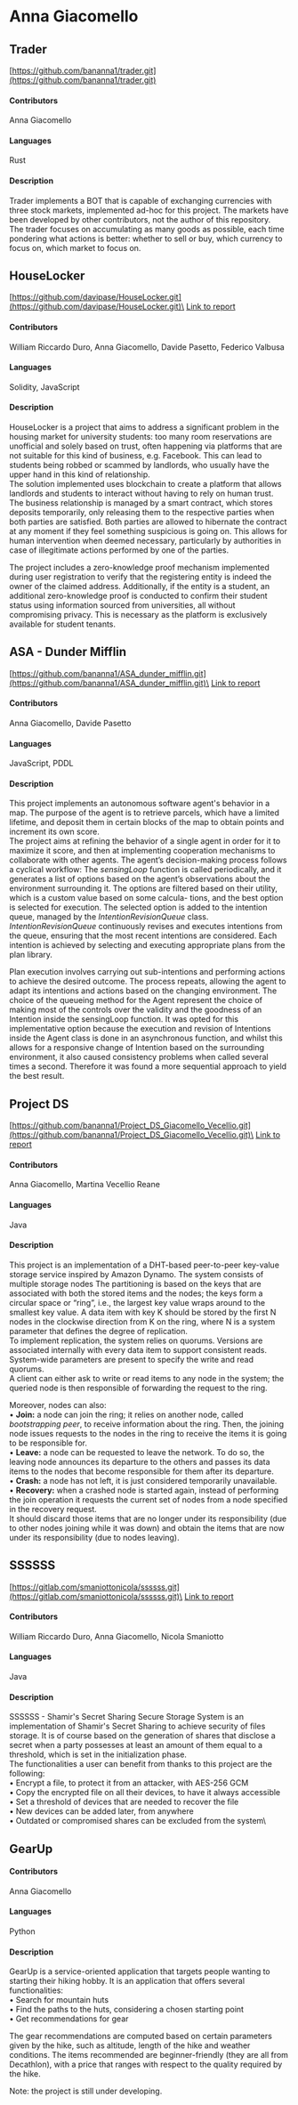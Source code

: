 # Anna Giacomello

## Trader
[https://github.com/bananna1/trader.git](https://github.com/bananna1/trader.git)

#### Contributors
Anna Giacomello
#### Languages
Rust
#### Description
Trader implements a BOT that is capable of exchanging currencies with three stock markets, implemented ad-hoc for this project. The markets have been developed by other contributors, not the author of this repository.\
The trader focuses on accumulating as many goods as possible, each time pondering what actions is better: whether to sell or buy, which currency to focus on, which market to focus on.

## HouseLocker
[https://github.com/davipase/HouseLocker.git](https://github.com/davipase/HouseLocker.git)\
[Link to report](assets/reports/report_houselocker.pdf)
#### Contributors
William Riccardo Duro, Anna Giacomello, Davide Pasetto, Federico Valbusa
#### Languages
Solidity, JavaScript
#### Description
HouseLocker is a project that aims to address a significant problem in the housing market for university students: too many room reservations are unofficial and solely based on trust, often happening via platforms that are not suitable for this kind of business, e.g. Facebook. This can lead to students being robbed or scammed by landlords, who usually have the upper hand in this kind of relationship.\
The solution implemented uses blockchain to create a platform that allows landlords and students to interact without having to rely on human trust.\
The business relationship is managed by a smart contract, which stores deposits temporarily, only releasing them to the respective parties when both parties are satisfied. Both parties are allowed to hibernate the contract at any moment if they feel something suspicious is going on. This allows for human intervention when deemed necessary, particularly by authorities in case of illegitimate actions performed by one of the parties.

The project includes a zero-knowledge proof mechanism implemented during user registration to verify that the registering entity is indeed the owner of the claimed address. Additionally, if the entity is a student, an additional zero-knowledge proof is conducted to confirm their student status using information sourced from universities, all without compromising privacy. This is necessary as the platform is exclusively available for student tenants.

## ASA - Dunder Mifflin
[https://github.com/bananna1/ASA_dunder_mifflin.git](https://github.com/bananna1/ASA_dunder_mifflin.git)\
[Link to report](assets/reports/report_asa.pdf)
#### Contributors
Anna Giacomello, Davide Pasetto
#### Languages
JavaScript, PDDL
#### Description
This project implements an autonomous software agent's behavior in a map. The purpose of the agent is to retrieve parcels, which have a limited lifetime, and deposit them in certain blocks of the map to obtain points and increment its own score.\
The project aims at refining the behavior of a single agent in order for it to maximize it score, and then at implementing cooperation mechanisms to collaborate with other agents.
The agent’s decision-making process follows a cyclical workflow: The _sensingLoop_ function is called periodically, and it generates a list of options based on the agent’s observations about the environment surrounding it. The options are filtered based on their utility, which is a custom value based on some calcula-
tions, and the best option is selected for execution. The selected option is added to the intention queue, managed by the _IntentionRevisionQueue_ class. _IntentionRevisionQueue_ continuously revises and executes intentions from the queue, ensuring that the most recent intentions are considered. Each intention is achieved by selecting and executing appropriate plans from the plan library.

Plan execution involves carrying out sub-intentions and performing actions to achieve the desired outcome. The process repeats, allowing the agent to adapt
its intentions and actions based on the changing environment. The choice of the queueing method for the Agent represent the choice of making most of the controls over the validity and the goodness of an Intention inside the sensingLoop function. It was opted for this implementative option because the execution and revision of Intentions inside the Agent class is done in an asynchronous function, and whilst this allows for a responsive change of Intention based on the surrounding environment, it also caused consistency problems when called several times a second. Therefore it was found a more sequential approach to yield the best result.

## Project DS
[https://github.com/bananna1/Project_DS_Giacomello_Vecellio.git](https://github.com/bananna1/Project_DS_Giacomello_Vecellio.git)\
[Link to report](assets/reports/report_ds.pdf)
#### Contributors
Anna Giacomello, Martina Vecellio Reane
#### Languages
Java
#### Description
This project is an implementation of a DHT-based peer-to-peer key-value storage service inspired by Amazon Dynamo. The system consists of multiple storage nodes
The partitioning is based on the keys that are associated with both the stored items and the nodes; the keys form a circular space or “ring”, i.e., the largest key value wraps around to the smallest key value. A data item with key K should be stored by the first N nodes in the clockwise direction from K on the ring, where N is a system parameter that defines the degree of replication.\
To implement replication, the system relies on quorums. Versions are associated internally with every data item to support consistent reads. System-wide parameters are present to specify the write and read quorums.\
A client can either ask to write or read items to any node in the system; the queried node is then responsible of forwarding the request to the ring.

Moreover, nodes can also:\
• **Join:** a node can join the ring; it relies on another node, called _bootstrapping peer_, to receive information about the ring. Then, the joining node issues requests to the nodes in the ring to receive the items it is going to be responsible for.\
• **Leave:** a node can be requested to leave the network. To do so, the leaving node announces its departure to the others and passes its data items to the nodes that become responsible for them after its departure.\
• **Crash:** a node has not left, it is just considered temporarily unavailable.\
• **Recovery:** when a crashed node is started again, instead of performing the join operation it requests the current set of nodes from a node specified in the recovery request.\
It should discard those items that are no longer under its responsibility (due to other nodes joining while it was down) and obtain the items that are now under its responsibility (due to nodes leaving).

## SSSSSS
[https://gitlab.com/smaniottonicola/ssssss.git](https://gitlab.com/smaniottonicola/ssssss.git)\
[Link to report](assets/reports/report_ssssss.pdf)
#### Contributors
William Riccardo Duro, Anna Giacomello, Nicola Smaniotto
#### Languages
Java
#### Description
SSSSSS - Shamir's Secret Sharing Secure Storage System is an implementation of Shamir's Secret Sharing to achieve security of files storage. It is of course based on the generation of shares that disclose a secret when a party possesses at least an amount of them equal to a threshold, which is set in the initialization phase.\
The functionalities a user can benefit from thanks to this project are the following:\
• Encrypt a file, to protect it from an attacker, with AES-256 GCM\
• Copy the encrypted file on all their devices, to have it always accessible\
• Set a threshold of devices that are needed to recover the file\
• New devices can be added later, from anywhere\
• Outdated or compromised shares can be excluded from the system\

## GearUp
#### Contributors
Anna Giacomello
#### Languages
Python
#### Description
GearUp is a service-oriented application that targets people wanting to starting their hiking hobby. It is an application that offers several functionalities:\
• Search for mountain huts\
• Find the paths to the huts, considering a chosen starting point\
• Get recommendations for gear

The gear recommendations are computed based on certain parameters given by the hike, such as altitude, length of the hike and weather conditions. The items recommended are beginner-friendly (they are all from Decathlon), with a price that ranges with respect to the quality required by the hike.

Note: the project is still under developing.

